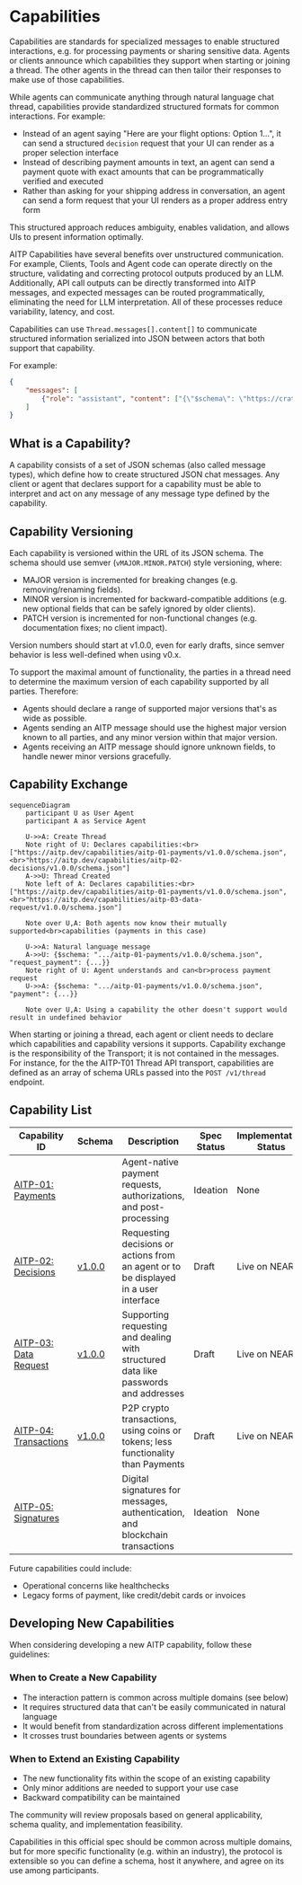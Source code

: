 # Capabilities

Capabilities are standards for specialized messages to enable structured interactions, e.g. for processing payments or sharing sensitive data. Agents or clients announce which capabilities they support when starting or joining a thread.  The other agents in the thread can then tailor their responses to make use of those capabilities.

While agents can communicate anything through natural language chat thread, capabilities provide standardized structured formats for common interactions. For example:

- Instead of an agent saying "Here are your flight options: Option 1...", it can send a structured `decision` request that your UI can render as a proper selection interface
- Instead of describing payment amounts in text, an agent can send a payment quote with exact amounts that can be programmatically verified and executed
- Rather than asking for your shipping address in conversation, an agent can send a form request that your UI renders as a proper address entry form

This structured approach reduces ambiguity, enables validation, and allows UIs to present information optimally.

AITP Capabilities have several benefits over unstructured communication. For example, Clients, Tools and Agent code can operate directly on the structure, validating and correcting protocol outputs produced by an LLM. Additionally, API call outputs can be directly transformed into AITP messages, and expected messages can be routed programmatically, eliminating the need for LLM interpretation. All of these processes reduce variability, latency, and cost.

Capabilities can use `Thread.messages[].content[]` to communicate structured information serialized into JSON between actors that both support that capability.

For example:
```json
{
    "messages": [
        {"role": "assistant", "content": ["{\"$schema\": \"https://crates.io/crates/aitp_schema/capabilities/aitp-04-transactions/v1.0.0/schema.json\", \"type\": \"request_payment\": {...}}"]}
    ]
}
```

## What is a Capability?

A capability consists of a set of JSON schemas (also called message types), which define how to create structured JSON chat messages.  Any client or agent that declares support for a capability must be able to interpret and act on any message of any message type defined by the capability.

## Capability Versioning

Each capability is versioned within the URL of its JSON schema.  The schema should use semver (`vMAJOR.MINOR.PATCH`) style versioning, where:
* MAJOR version is incremented for breaking changes (e.g. removing/renaming fields).
* MINOR version is incremented for backward-compatible additions (e.g. new optional fields that can be safely ignored by older clients).
* PATCH version is incremented for non-functional changes (e.g. documentation fixes; no client impact).

Version numbers should start at v1.0.0, even for early drafts, since semver behavior is less well-defined when using v0.x.

To support the maximal amount of functionality, the parties in a thread need to determine the maximum version of each capability supported by all parties.  Therefore:
* Agents should declare a range of supported major versions that's as wide as possible.
* Agents sending an AITP message should use the highest major version known to all parties, and any minor version within that major version.
* Agents receiving an AITP message should ignore unknown fields, to handle newer minor versions gracefully.

## Capability Exchange

```mermaid
sequenceDiagram
    participant U as User Agent
    participant A as Service Agent
    
    U->>A: Create Thread
    Note right of U: Declares capabilities:<br>["https://aitp.dev/capabilities/aitp-01-payments/v1.0.0/schema.json",<br>"https://aitp.dev/capabilities/aitp-02-decisions/v1.0.0/schema.json"]
    A->>U: Thread Created
    Note left of A: Declares capabilities:<br>["https://aitp.dev/capabilities/aitp-01-payments/v1.0.0/schema.json",<br>"https://aitp.dev/capabilities/aitp-03-data-request/v1.0.0/schema.json"]
    
    Note over U,A: Both agents now know their mutually supported<br>capabilities (payments in this case)
    
    U->>A: Natural language message
    A->>U: {$schema: ".../aitp-01-payments/v1.0.0/schema.json", "request_payment": {...}}
    Note right of U: Agent understands and can<br>process payment request
    U->>A: {$schema: ".../aitp-01-payments/v1.0.0/schema.json", "payment": {...}}
    
    Note over U,A: Using a capability the other doesn't support would result in undefined behavior
```

When starting or joining a thread, each agent or client needs to declare which capabilities and capability versions it supports.  Capability exchange is the responsibility of the Transport; it is not contained in the messages.  For instance, for the the AITP-T01 Thread API transport, capabilities are defined as an array of schema URLs passed into the `POST /v1/thread` endpoint.

## Capability List

| Capability ID                                              | Schema                                                                     | Description                                                                          | Spec Status | Implementation Status |
|------------------------------------------------------------|----------------------------------------------------------------------------|--------------------------------------------------------------------------------------|-------------|-----------------------|
| [AITP-01: Payments](capabilities/aitp-01-payments)         |                                                                            | Agent-native payment requests, authorizations, and post-processing                   | Ideation    | None                  |
| [AITP-02: Decisions](capabilities/aitp-02-decisions)       | [v1.0.0](pathname:///capabilities/aitp-02-decisions/v1.0.0/schema.json)    | Requesting decisions or actions from an agent or to be displayed in a user interface | Draft       | Live on NEAR AI       |
| [AITP-03: Data Request](capabilities/aitp-03-data-request) | [v1.0.0](pathname:///capabilities/aitp-03-data-request/v1.0.0/schema.json) | Supporting requesting and dealing with structured data like passwords and addresses  | Draft       | Live on NEAR AI       |
| [AITP-04: Transactions](capabilities/aitp-04-transactions) | [v1.0.0](pathname:///capabilities/aitp-04-transactions/v1.0.0/schema.json) | P2P crypto transactions, using coins or tokens; less functionality than Payments     | Draft       | Live on NEAR AI       |
| [AITP-05: Signatures](capabilities/aitp-05-signatures)     |                                                                            | Digital signatures for messages, authentication, and blockchain transactions         | Ideation    | None                  |

Future capabilities could include:
* Operational concerns like healthchecks
* Legacy forms of payment, like credit/debit cards or invoices

## Developing New Capabilities

When considering developing a new AITP capability, follow these guidelines:

### When to Create a New Capability
- The interaction pattern is common across multiple domains (see below)
- It requires structured data that can't be easily communicated in natural language
- It would benefit from standardization across different implementations
- It crosses trust boundaries between agents or systems

### When to Extend an Existing Capability
- The new functionality fits within the scope of an existing capability
- Only minor additions are needed to support your use case
- Backward compatibility can be maintained

The community will review proposals based on general applicability, schema quality, and implementation feasibility.

Capabilities in this official spec should be common across multiple domains, but for more specific functionality (e.g. within an industry), the protocol is extensible so you can define a schema, host it anywhere, and agree on its use among participants.